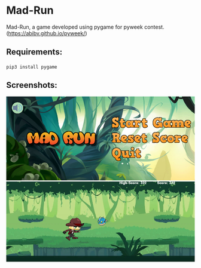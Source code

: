 # Mad-Run
Mad-Run, a game developed using pygame for pyweek contest. (https://abibv.github.io/pyweek/)

## Requirements:
`pip3 install pygame`

## Screenshots:
![](Assets/Background/screenshot0.png)
![](Assets/Background/screenshot.png)
